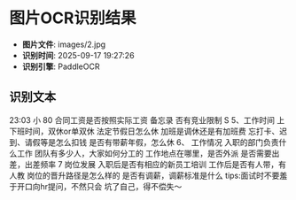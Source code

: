 # 图片OCR识别结果

- **图片文件**: images/2.jpg
- **识别时间**: 2025-09-17 19:27:26
- **识别引擎**: PaddleOCR

## 识别文本

23:03
小
80
合同工资是否按照实际工资
备忘录
否有竞业限制
S
5、工作时间
上下班时间，双休or单双休
法定节假日怎么休
加班是调休还是有加班费
忘打卡、迟到、请假等是怎么扣钱
是否有带薪年假，怎么休
6、
工作情况
入职的部门负责什么工作
团队有多少人，大家如何分工的
工作地点在哪里，是否外派
是否需要出差，出差频率
7
岗位发展
入职后是否有相应的新员工培训
工作后是否有人带，有人教
岗位的晋升路径是怎么样的
是否有调薪，调薪标准是什么
tips:面试时不要羞于开口向hr提问，不然只会
坑了自己，得不偿失～
